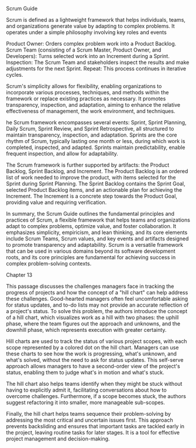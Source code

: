 Scrum Guide

Scrum is defined as a lightweight framework that helps individuals, teams, and organizations generate 
value by adapting to complex problems. It operates under a simple philosophy involving key roles and events

Product Owner: Orders complex problem work into a Product Backlog.
Scrum Team (consisting of a Scrum Master, Product Owner, and Developers): Turns selected work into an Increment during a Sprint.
Inspection: The Scrum Team and stakeholders inspect the results and make adjustments for the next Sprint.
Repeat: This process continues in iterative cycles.

Scrum's simplicity allows for flexibility, enabling organizations to incorporate various processes, techniques, and 
methods within the framework or replace existing practices as necessary. It promotes transparency, inspection, and adaptation, 
aiming to enhance the relative effectiveness of management, the work environment, and techniques.

he Scrum framework encompasses several events: Sprint, Sprint Planning, Daily Scrum, Sprint Review, and Sprint 
Retrospective, all structured to maintain transparency, inspection, and adaptation. Sprints are the core rhythm of 
Scrum, typically lasting one month or less, during which work is completed, inspected, and adapted. Sprints maintain 
predictability, enable frequent inspection, and allow for adaptability.


The Scrum framework is further supported by artifacts: the Product Backlog, Sprint Backlog, and Increment. The 
Product Backlog is an ordered list of work needed to improve the product, with items selected for the Sprint 
during Sprint Planning. The Sprint Backlog contains the Sprint Goal, selected Product Backlog items, and an 
actionable plan for achieving the Increment. The Increment is a concrete step towards the Product Goal, 
providing value and requiring verification.

In summary, the Scrum Guide outlines the fundamental principles and practices of Scrum, a 
flexible framework that helps teams and organizations adapt to complex problems, optimize value, 
and foster collaboration. It emphasizes simplicity, empiricism, and lean thinking, and its core elements 
include Scrum Teams, Scrum values, and key events and artifacts designed to promote transparency and adaptability. 
Scrum is a versatile framework that can be used in various domains beyond its software development roots, and 
its core principles are fundamental for achieving success in complex problem-solving contexts.


Chapter 13 

This passage discusses the challenges managers face in tracking the progress of projects and how the 
concept of a "hill chart" can help address these challenges. Good-hearted managers often feel uncomfortable 
asking for status updates, and to-do lists may not provide an accurate reflection of a project's status. 
To solve this problem, the authors introduce the concept of a hill chart, which visualizes work as a hill 
with two phases: the uphill phase, where the team figures out the approach and unknowns, and the downhill 
phase, which represents execution with greater certainty.

Hill charts are used to track the status of various project scopes, with each scope represented by a 
colored dot on the hill chart. Managers can use these charts to see how the work is progressing, what's 
unknown, and what's solved, without the need to ask for status updates. This self-serve approach allows 
managers to have a second-order view of the project's status, enabling them to judge what's in motion and what's stuck.


The hill chart also helps teams identify when they might be stuck without having to explicitly admit it, 
facilitating conversations about how to overcome challenges. Furthermore, if a scope becomes stuck, the 
authors suggest refactoring it into smaller, more manageable sub-scopes.

Finally, the hill chart helps teams sequence their problem-solving by addressing the most critical and 
uncertain issues first. This approach prevents backsliding and ensures that important tasks are tackled
early in the project, leaving routine tasks for later stages. It is a tool for effective project management 
and decision-making.





